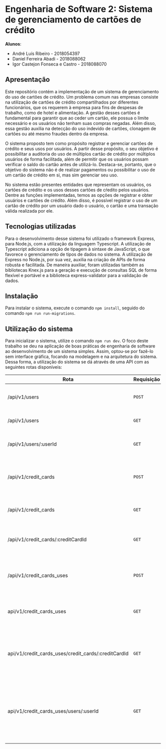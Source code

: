 # Engenharia de Software 2: Sistema de gerenciamento de cartões de crédito

**Alunos**:  
- André Luís Ribeiro - 2018054397  
- Daniel Ferreira Abadi - 2018088062  
- Igor Castejon Fonseca e Castro - 2018088070

## Apresentação

Este repositório contém a implementação de um sistema de gerenciamento do uso de cartões de crédito. Um problema comum nas empresas consiste na utilização de cartões de crédito compartilhados por diferentes funcionários, que os requerem à empresa para fins de despesas de trabalho, como de hotel e alimentação. A gestão desses cartões é fundamental para garantir que ao ceder um cartão, ele possua o limite necessário e os usuários não tenham suas compras negadas. Além disso, essa gestão auxilia na detecção do uso indevido de cartões, clonagem de cartões ou até mesmo fraudes dentro da empresa.

O sistema proposto tem como propósito registrar e gerenciar cartões de crédito e seus usos por usuários. A partir desse propósito, o seu objetivo é possibilitar a auditoria do uso de múltiplos cartão de crédito por múltiplos usuários de forma facilitada, além de permitir que os usuários possam verificar o saldo do cartão antes de utilizá-lo. Destaca-se, portanto, que o objetivo do sistema não é de realizar pagamentos ou possibilitar o uso de um cartão de crédito em si, mas sim gerenciar seu uso. 

No sistema estão presentes entidades que representam os usuários, os cartões de crédito e os usos desses cartões de cŕedito pelos usuários. Dentre as funções implementadas, temos as opções de registrar e obter usuários e cartões de crédito. Além disso, é possível registrar o uso de um cartão de crédito por um usuário dado o usuário, o cartão e uma transação válida realizada por ele.

## Tecnologias utilizadas
Para o desenvolvimento desse sistema foi utilizado o framework Express, para Node.js, com a utilização da linguagem Typescript. A utilização de Typescript adiciona a opção de tipagem à sintaxe de JavaScript, o que favorece o gerenciamento de tipos de dados no sistema. A utilização de Express no Node.js, por sua vez, auxilia na criação de APIs de forma robusta e facilitada. De maneira auxiliar, foram utilizadas também as bibliotecas Knex.js para a geração e execução de consultas SQL de forma flexível e portável e a biblioteca express-validator para a validação de dados.

## Instalação
Para instalar o sistema, execute o comando ```npm install```, seguido do comando ```npm run run-migrations```.

## Utilização do sistema
Para inicializar o sistema, utilize o comando ```npm run dev```.
O foco deste trabalho se deu na aplicação de boas práticas de engenharia de software ao desenvolvimento de um sistema simples. Assim, optou-se por fazê-lo sem interface gráfica, focando na modelagem e na arquitetura do sistema. Dessa forma, a utilização do sistema se dá através de uma API com as seguintes rotas disponíveis:

Rota | Requisição | Descrição | Parâmetros
--------- | ------ | ------ | ------ 
/api/v1/users | ```POST``` | Adiciona um usuário. | { "name": String, "password": String, "confirmPassword": String, "role": String }
/api/v1/users | ```GET``` | Retorna todos os usuários. | { }
/api/v1/users/:userId  | ```GET``` | Retorna o usuário que possui o ID passado. | { userId: int }
/api/v1/credit_cards | ```POST``` | Adiciona um cartão de crédito. | { "code": String, "current_balance": float, "best_by": Date (YYYY/MM/DD), "purpose": String ("aereo" \| "hotel") }
/api/v1/credit_cards | ```GET``` | Retorna todos os cartões de crédito. | { }
/api/v1/credit_cards/:creditCardId | ```GET``` | Retorna o cartão de crédito com o ID passado. | { creditCardId: int }
/api/v1/credit_cards_uses | ```POST``` | Adiciona um uso de cartão de crédito. | { "credit_card_id": int, "user_id": int, "value": float, "description": String,  "authorization_code": String }
api/v1/credit_cards_uses | ```GET``` | Retorna todos os usos de cartão de crédito. | { }
api/v1/credit_cards_uses/credit_cards/:creditCardId | ```GET``` | Retorna todos os usos de um determinado cartão de crédito a partir de seu ID. | { creditCardId: int }
api/v1/credit_cards_uses/users/:userId | ```GET``` | Retorna todos os usos de cartão de crédito por um determinado usuário a partir de seu ID. | { userId: int }
